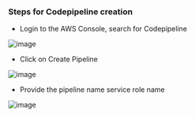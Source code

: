 ### Steps for Codepipeline creation

- Login to the AWS Console, search for Codepipeline

![image](https://user-images.githubusercontent.com/20787443/92322499-1fda0880-f064-11ea-9784-a938539d327d.png)


- Click on Create Pipeline

![image](https://user-images.githubusercontent.com/20787443/92322540-78a9a100-f064-11ea-9ff5-9ceb1e2adead.png)


- Provide the pipeline name service role name

![image](https://user-images.githubusercontent.com/20787443/92322562-9971f680-f064-11ea-8b30-7991dac01625.png)

